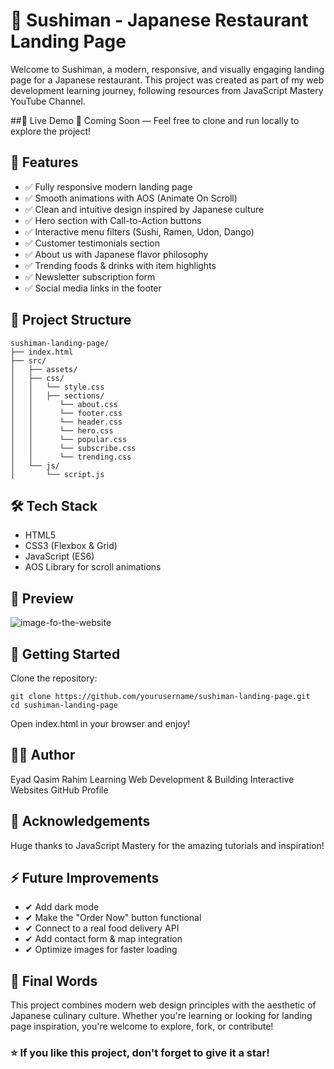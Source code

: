 # 🍣 Sushiman - Japanese Restaurant Landing Page
Welcome to Sushiman, a modern, responsive, and visually engaging landing page for a Japanese restaurant. This project was created as part of my web development learning journey, following resources from JavaScript Mastery YouTube Channel.

##🌟 Live Demo
🚀 Coming Soon — Feel free to clone and run locally to explore the project!

## 🎨 Features
- ✅ Fully responsive modern landing page
- ✅ Smooth animations with AOS (Animate On Scroll)
- ✅ Clean and intuitive design inspired by Japanese culture
- ✅ Hero section with Call-to-Action buttons
- ✅ Interactive menu filters (Sushi, Ramen, Udon, Dango)
- ✅ Customer testimonials section
- ✅ About us with Japanese flavor philosophy
- ✅ Trending foods & drinks with item highlights
- ✅ Newsletter subscription form
- ✅ Social media links in the footer

## 📂 Project Structure
```
sushiman-landing-page/
├── index.html
├── src/
│   ├── assets/      
│   ├── css/
│   │   └── style.css
│   │   ├── sections/
│   │      └── about.css
│   │      └── footer.css
│   │      └── header.css
│   │      └── hero.css
│   │      └── popular.css
│   │      └── subscribe.css
│   │      └── trending.css
│   └── js/
│       └── script.js
```
## 🛠️ Tech Stack
- HTML5
- CSS3 (Flexbox & Grid)
- JavaScript (ES6)
- AOS Library for scroll animations

## 📸 Preview
![image-fo-the-website](https://github.com/user-attachments/assets/9817635c-b8ec-401c-aa19-6bf371cc8731)


## 🚀 Getting Started
Clone the repository:
```
git clone https://github.com/yourusername/sushiman-landing-page.git
cd sushiman-landing-page
```
Open index.html in your browser and enjoy!

## 🧑‍💻 Author
Eyad Qasim Rahim
Learning Web Development & Building Interactive Websites
GitHub Profile

## 📢 Acknowledgements
Huge thanks to JavaScript Mastery for the amazing tutorials and inspiration!

## ⚡ Future Improvements
- ✔ Add dark mode
- ✔ Make the "Order Now" button functional
- ✔ Connect to a real food delivery API
- ✔ Add contact form & map integration
- ✔ Optimize images for faster loading

## 🗾 Final Words
This project combines modern web design principles with the aesthetic of Japanese culinary culture. Whether you're learning or looking for landing page inspiration, you're welcome to explore, fork, or contribute!

### ⭐ If you like this project, don't forget to give it a star!
